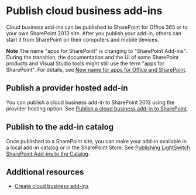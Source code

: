 
# Publish cloud business add-ins
Cloud business add-ins can be published to SharePoint for Office 365 or to your own SharePoint 2013 site. After you publish your add-in, others can start it from SharePoint on their computers and mobile devices.
 

 **Note**  The name "apps for SharePoint" is changing to "SharePoint Add-ins". During the transition, the documentation and the UI of some SharePoint products and Visual Studio tools might still use the term "apps for SharePoint". For details, see  [New name for apps for Office and SharePoint](new-name-for-apps-for-sharepoint.md#bk_newname).
 


## Publish a provider hosted add-in

You can publish a cloud business add-in to SharePoint 2013 using the provider hosting option. See  [Publish a cloud business add-in to SharePoint](publish-a-cloud-business-add-in-to-sharepoint.md).
 

 

## Publish to the add-in catalog

Once published to a SharePoint site, you can make your add-in available in a local add-in catalog or in the SharePoint Store. See  [Publishing LightSwitch SharePoint Add-ins to the Catalog](http://blogs.msdn.com/b/lightswitch/archive/2013/04/29/publishing-lightswitch-apps-for-sharepoint-to-the-catalog.aspx). 
 

 

## Additional resources
<a name="bk_addresources"> </a>


-  [Create cloud business add-ins](create-cloud-business-add-ins.md)
    
 

